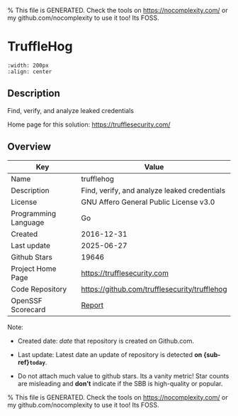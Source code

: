 
% This file is GENERATED. Check the tools on https://nocomplexity.com/ or my github.com/nocomplexity to use it too! Its FOSS. 

# TruffleHog


```{image} https://camo.githubusercontent.com/67412223ce941f2c8ffb8ff9b101cc0258ce1b3e1b8a62beb2da4318163c61b1/68747470733a2f2f73746f726167652e676f6f676c65617069732e636f6d2f74727566666c65686f672d7374617469632d736f75726365732f706978656c5f7069672e706e67 
:width: 200px 
:align: center 
```

## Description 

Find, verify, and analyze leaked credentials 

Home page for this solution: https://trufflesecurity.com/ 

## Overview 

| Key | Value |
| --- | --- |
| Name | trufflehog |
| Description | Find, verify, and analyze leaked credentials |
| License | GNU Affero General Public License v3.0 |
| Programming Language | Go |
| Created | 2016-12-31 |
| Last update | 2025-06-27 |
| Github Stars | 19646 |
| Project Home Page | https://trufflesecurity.com |
| Code Repository | https://github.com/trufflesecurity/trufflehog |
| OpenSSF Scorecard | [Report](https://securityscorecards.dev/viewer/?uri=github.com/trufflesecurity/trufflehog) |

Note:
 - Created date: *date* that repository is created on Github.com. 

- Last update: Latest date an update of repository is detected **on {sub-ref}`today`**. 

- Do not attach much value to github stars. Its a vanity metric! Star counts are misleading and 
**don't** indicate if the SBB is high-quality or popular.

% This file is GENERATED. Check the tools on https://nocomplexity.com/ or my github.com/nocomplexity to use it too! Its FOSS. 

